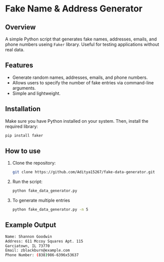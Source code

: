 # Fake Name & Address Generator

## Overview

A simple Python script that generates fake names, addresses, emails, and phone numbers useing ```Faker``` library. Useful for testing applications without real data.

## Features

- Generate random names, addresses, emails, and phone numbers.
- Allows users to specify the number of fake entries via command-line arguments.
- Simple and lightweight.

## Installation

Make sure you have Python installed on your system. Then, install the required library:
```sh
pip install faker
```

## How to use

1. Clone the repository:
    ```sh
    git clone https://github.com/Aditya15267/fake-data-generator.git
2. Run the script:
    ```sh
    python fake_data_generator.py
3. To generate multiple entries
    ```sh
    python fake_data_generator.py -n 5
    ```

## Example Output
```sh
Name: Shannon Goodwin
Address: 611 Mccoy Squares Apt. 115
Garciatown, IL 73770
Email: zblackburn@example.com
Phone Number: (838)986-6396x53637
```



